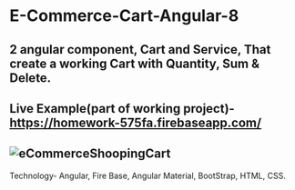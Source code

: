# E-Commerce-Cart-Angular-8
2 angular component, Cart and Service, That create a working Cart with Quantity, Sum &amp; Delete.
---------------------------------------------------------------------------------
Live Example(part of working project)- https://homework-575fa.firebaseapp.com/
---------------------------------------------------------------------------------
![eCommerceShoopingCart](https://user-images.githubusercontent.com/55134363/69483675-de5cd180-0e32-11ea-9cd8-954d630f9ed0.png)
---------------------------------------------------------------------------------
Technology- Angular, Fire Base, Angular Material, BootStrap, HTML, CSS.
